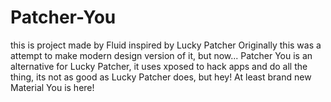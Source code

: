 # Patcher-You
this is project made by Fluid inspired by Lucky Patcher  Originally this was a attempt to make modern design version of it, but now...  Patcher You is an alternative for Lucky Patcher, it uses xposed to hack apps and do all the thing, its not as good as Lucky Patcher does, but hey! At least brand new Material You is here!
